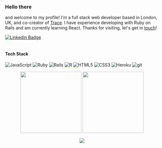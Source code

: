 ### Hello there

and welcome to my profile! I'm a full stack web developer based in London, UK, and co-creator of [Trace](www.playtracewith.me). I have experience developing with Ruby on Rails and am currently learning React. Thanks for visiting, let's get in [touch](https://www.linkedin.com/in/adrianhards/)!

[![Linkedin Badge](https://img.shields.io/badge/-adrianHards-3A76F0?style=flat&logo=Linkedin&logoColor=white&link=https://www.linkedin.com/in/jlim/)](https://www.linkedin.com/in/adrianhards/)
<br>
<br>

#### Tech Stack
![JavaScript](https://img.shields.io/badge/-JavaScript-grey?style=for-the-badge&logo=javascript&logoColor=white&labelColor=3A76F0)
![Ruby](https://img.shields.io/badge/-Ruby-grey?style=for-the-badge&logo=ruby&logoColor=white&labelColor=3A76F0)
![Rails](https://img.shields.io/badge/-Ruby_on_Rails-grey?style=for-the-badge&logo=ruby-on-rails&logoColor=white&labelColor=3A76F0)
![R](https://img.shields.io/badge/-R-grey?style=for-the-badge&logo=r&logoColor=white&labelColor=3A76F0)
![HTML5](https://img.shields.io/badge/html%205-grey?style=for-the-badge&logo=html5&logoColor=white&labelColor=3A76F0)
![CSS3](https://img.shields.io/badge/css%203-grey?style=for-the-badge&logo=css3&logoColor=white&labelColor=3A76F0)
![Heroku](https://img.shields.io/badge/-Heroku-grey?style=for-the-badge&logo=heroku&logoColor=white&labelColor=3A76F0)
![git](https://img.shields.io/badge/-git-grey?style=for-the-badge&logo=git&logoColor=white&labelColor=3A76F0)

<div align="center">
<img src="https://github-readme-stats.vercel.app/api/top-langs/?username=adrianhards&theme=radical&title_color=3A76F0&text_color=fff" height="200">
  <img src="https://github-readme-stats.vercel.app/api?username=adrianhards&show_icons=true&theme=radical&title_color=3A76F0&text_color=fff&icon_color=3A76F0" height="200">
</div>

<p align="center">
  <img src="https://visitor-badge.laobi.icu/badge?page_id=adrianhards" id="counter">
</p>



